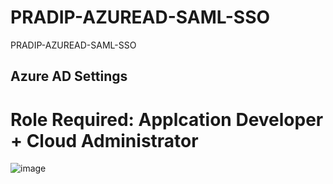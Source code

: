 # PRADIP-AZUREAD-SAML-SSO
PRADIP-AZUREAD-SAML-SSO

## Azure AD Settings
# Role Required: Applcation Developer + Cloud Administrator
![image](https://user-images.githubusercontent.com/12462782/215945485-443294ed-f787-49e9-b288-759d60a6eb83.png)

